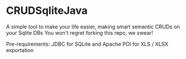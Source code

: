 # CRUDSqliteJava
A simple tool to make your life easier, making smart semantic CRUDs on your Sqlite DBs
You won't regret forking this repo, we swear!

Pre-requirements:
JDBC for SQLite and
Apache POI for XLS / XLSX exportation
